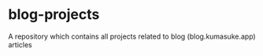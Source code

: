 # blog-projects
A repository which contains all projects related to blog (blog.kumasuke.app) articles
